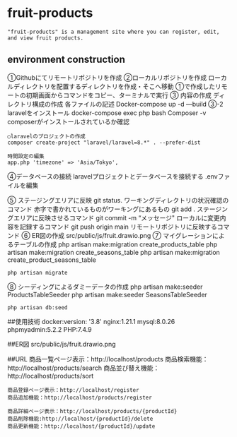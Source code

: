 # fruit-products
    "fruit-products" is a management site where you can register, edit, and view fruit products.

## environment construction
  ①Githubにてリモートリポジトリを作成
  ②ローカルリポジトリを作成
    ローカルディレクトリを配置するディレクトリを作成・そこへ移動
    ①で作成したリモートの初期画面からコマンドをコピー、ターミナルで実行
  ③ 内容の作成
    ディレクトリ構成の作成
    各ファイルの記述
    Docker-compose up -d —build
  ③-2  laravelをインストール
    docker-compose exec php bash
    Composer -v     composerがインストールされているか確認

    ○laravelのプロジェクトの作成
    composer create-project "laravel/laravel=8.*" . --prefer-dist

    時間設定の編集
    app.php 'timezone' => 'Asia/Tokyo',
  ④データベースの接続
    laravelプロジェクトとデータベースを接続する
    .envファイルを編集

  ⑤ ステージングエリアに反映
    git status.         ワーキングディレクトリの状況確認のコマンド
                        赤字で書かれているものがワーキングにあるもの
    git add .           ステージングエリアに反映させるコマンド
    git commit -m “メッセージ"    ローカルに変更内容を記録するコマンド
    git push origin main        リモートリポジトリに反映するコマンド
  ⑥ ER図の作成
    src/public/js/fruit.drawio.png
  ⑦ マイグレーションによるテーブルの作成
    php artisan make:migration create_products_table
    php artisan make:migration create_seasons_table
    php artisan make:migration create_product_seasons_table

    php artisan migrate

  ⑧ シーディングによるダミーデータの作成
    php artisan make:seeder ProductsTableSeeder
    php artisan make:seeder SeasonsTableSeeder

    php artisan db:seed

##使用技術
    docker:version: '3.8'
     nginx:1.21.1
     mysql:8.0.26
     phpmyadmin:5.2.2
     PHP:7.4.9

##ER図
src/public/js/fruit.drawio.png

##URL
    商品一覧ページ表示：http://localhost/products
    商品検索機能：http://localhost/products/search
    商品並び替え機能：http://localhost/products/sort

    商品登録ページ表示：http://localhost/register
    商品追加機能：http://localhost/products/register

    商品詳細ページ表示：http://localhost/products/{productId}
    商品削除機能:http://localhost/{productId}/delete
    商品更新機能：http://localhost/{productId}/update

